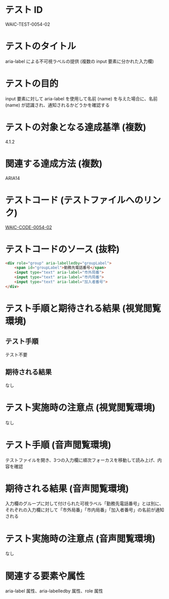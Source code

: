 # テスト ID

WAIC-TEST-0054-02

# テストのタイトル

aria-label による不可視ラベルの提供 (複数の input 要素に分かれた入力欄)

# テストの目的

input 要素に対して aria-label を使用して名前 (name) を与えた場合に、名前 (name) が認識され、通知されるかどうかを確認する

# テストの対象となる達成基準 (複数)

4.1.2

# 関連する達成方法 (複数)

ARIA14

# テストコード (テストファイルへのリンク)

[WAIC-CODE-0054-02](https://waic.github.io/as_test/WAIC-CODE/WAIC-CODE-0054-02.html)

# テストコードのソース (抜粋)

```HTML
<div role="group" aria-labelledby="groupLabel">
    <span id="groupLabel">勤務先電話番号</span>
    <input type="text" aria-label="市外局番">
    <input type="text" aria-label="市内局番">
    <input type="text" aria-label="加入者番号">
</div>
```

# テスト手順と期待される結果 (視覚閲覧環境)

## テスト手順

テスト不要

## 期待される結果

なし

# テスト実施時の注意点 (視覚閲覧環境)

なし

# テスト手順 (音声閲覧環境)

テストファイルを開き、3つの入力欄に順次フォーカスを移動して読み上げ、内容を確認

# 期待される結果 (音声閲覧環境)

入力欄のグループに対して付けられた可視ラベル「勤務先電話番号」とは別に、それぞれの入力欄に対して「市外局番」「市内局番」「加入者番号」の名前が通知される

# テスト実施時の注意点 (音声閲覧環境)

なし

# 関連する要素や属性

aria-label 属性、aria-labelledby 属性、role 属性

